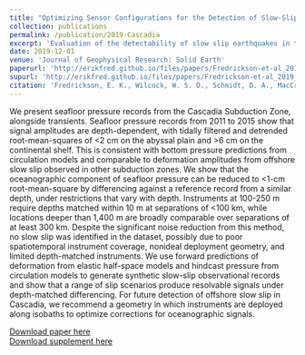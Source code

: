 ```yaml
---
title: "Optimizing Sensor Configurations for the Detection of Slow-Slip Earthquakes in Seafloor Pressure Records, Using the Cascadia Subduction Zone as a Case Study"
collection: publications
permalink: /publication/2019-Cascadia
excerpt: 'Evaluation of the detectability of slow slip earthquakes in the offshore segment of the Cascadia subduction zone, using the available seafloor geodetic data from 2011-2015. "Depth-matched differencing," also referred to as the isobath reference method is herein identified as a strategy for removing oceanographic circulation signals from seafloor pressure data.'
date: 2019-12-01
venue: 'Journal of Geophysical Research: Solid Earth'
paperurl: 'http://erikfred.github.io/files/papers/Fredrickson-et-al_2019.pdf'
supurl: 'http://erikfred.github.io/files/papers/Fredrickson-et-al_2019_s01.pdf'
citation: 'Fredrickson, E. K., Wilcock, W. S. D., Schmidt, D. A., MacCready, P., Roland, E., Kurapov, A.L., Zumberge, M. A., & Sasagawa, G. S. (2019). &quot;Optimizing Sensor Configurations for the Detection of Slow-Slip Earthquakes in Seafloor Pressure Records, Using the Cascadia Subduction Zone as a Case Study.&quot; <i>Journal of Geophysical Research: Solid Earth</i>. 124.'
---
```

We present seafloor pressure records from the Cascadia Subduction Zone, alongside transients. Seafloor pressure records from 2011 to 2015 show that signal amplitudes are depth-dependent, with tidally filtered and detrended root-mean-squares of <2 cm on the abyssal plain and >6 cm on the continental shelf. This is consistent with bottom pressure predictions from circulation models and comparable to deformation amplitudes from offshore slow slip observed in other subduction zones. We show that the oceanographic component of seafloor pressure can be reduced to <1-cm root-mean-square by differencing against a reference record from a similar depth, under restrictions that vary with depth. Instruments at 100-250 m require depths matched within 10 m at separations of <100 km, while locations deeper than 1,400 m are broadly comparable over separations of at least 300 km. Despite the significant noise reduction from this method, no slow slip was identified in the dataset, possibly due to poor spatiotemporal instrument coverage, nonideal deployment geometry, and limited depth-matched instruments. We use forward predictions of deformation from elastic half-space models and hindcast pressure from circulation models to generate synthetic slow-slip observational records and show that a range of slip scenarios produce resolvable signals under depth-matched differencing. For future detection of offshore slow slip in Cascadia, we recommend a geometry in which instruments are deployed along isobaths to optimize corrections for oceanographic signals.

[Download paper here](http://erikfred.github.io/files/papers/Fredrickson-et-al_2019.pdf)
<br/>[Download supplement here](http://erikfred.github.io/files/papers/Fredrickson-et-al_2019_s01.pdf)